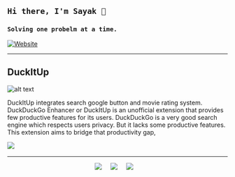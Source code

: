 ## `Hi there, I'm Sayak 👋 `
### `Solving one probelm at a time.`

[![Website](https://img.shields.io/website?label=sayaksen.in&style=for-the-badge&url=http%3A%2F%2Fsayaksen.in)](http://sayaksen.in)

---
## DuckItUp 
![alt text](https://www.vectorlogo.zone/logos/duckduckgo/duckduckgo-icon.svg "Logo Title Text 1")


DuckItUp integrates search google button and movie rating system. 
DuckDuckGo Enhancer or DuckItUp is an unofficial extension that provides few productive features for its users. DuckDuckGo is a very good search engine which respects users privacy. But it lacks some productive features. This extension aims to bridge that productivity gap,


 <a href="https://chrome.google.com/webstore/detail/duckduckgo-enhancer/jmmkhgopncnabnhkedjfbeappnhfecej"><img src="https://img.shields.io/chrome-web-store/users/jmmkhgopncnabnhkedjfbeappnhfecej?color=yellow&label=extension%20users&style=for-the-badge" /></a>&nbsp;&nbsp;&nbsp;&nbsp;

--- 

<p align="center">
 <a href="https://www.linkedin.com/in/sayaksen/"><img src="https://img.shields.io/badge/linkedin-%230077B5.svg?&style=for-the-badge&logo=linkedin&logoColor=white" /></a>&nbsp;&nbsp;&nbsp;&nbsp;
<a href="https://instagram.com/sayaksen"><img src="https://img.shields.io/badge/instagram-%23D14836.svg?&style=for-the-badge&logo=instagram&logoColor=white" /></a>&nbsp;&nbsp;&nbsp;&nbsp;
<a href="https://twitter.com/sayak9495"><img src="https://img.shields.io/badge/twitter-%231DA1F2.svg?&style=for-the-badge&logo=twitter&logoColor=white" /></a>&nbsp;&nbsp;&nbsp;&nbsp;
<p>
